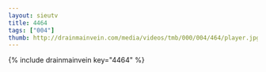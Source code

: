 ```yaml
--- 
layout: sieutv
title: 4464
tags: ["004"]
thumb: http://drainmainvein.com/media/videos/tmb/000/004/464/player.jpg
---
```

{% include drainmainvein key="4464" %} 
